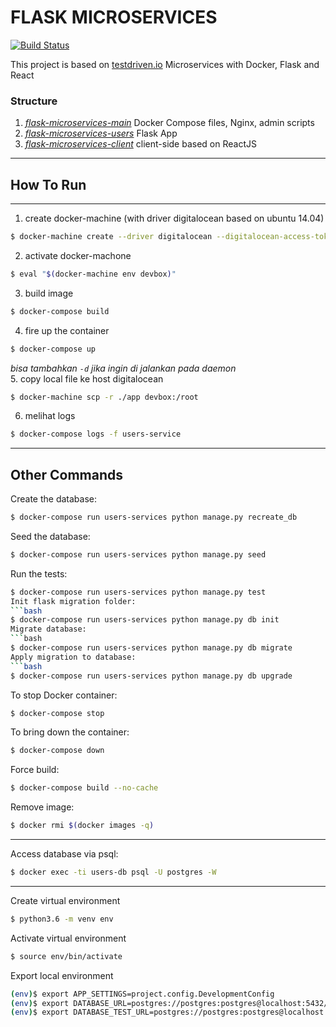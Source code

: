 # FLASK MICROSERVICES

[![Build Status](https://travis-ci.org/repodevs/flask-microservices-users.svg?branch=master)](https://travis-ci.org/repodevs/flask-microservices-users)

This project is based on [testdriven.io](http://testdriven.io/) Microservices with Docker, Flask and React

### Structure
1. _[flask-microservices-main](https://github.com/repodevs/flask-microservices-main)_ Docker Compose files, Nginx, admin scripts
2. _[flask-microservices-users](https://github.com/repodevs/flask-microservices-users)_ Flask App
3. _[flask-microservices-client](https://github.com/repodevs/flask-microservices-client)_ client-side based on ReactJS
---

## How To Run
----
1. create docker-machine (with driver digitalocean based on ubuntu 14.04)   
```bash
$ docker-machine create --driver digitalocean --digitalocean-access-token=DO_TOKEN --digitalocean-image ubuntu-14-04-x64 devbox
```
2. activate docker-machone   
```bash
$ eval "$(docker-machine env devbox)"
```
3. build image   
```bash
$ docker-compose build
```
4. fire up the container   
```bash
$ docker-compose up
```
_bisa tambahkan `-d` jika ingin di jalankan pada daemon_   
5. copy local file ke host digitalocean   
```bash
$ docker-machine scp -r ./app devbox:/root
```
6. melihat logs   
```bash
$ docker-compose logs -f users-service
```
----

## Other Commands

Create the database:
```bash
$ docker-compose run users-services python manage.py recreate_db
```
Seed the database:
```bash
$ docker-compose run users-services python manage.py seed
```
Run the tests:
```bash
$ docker-compose run users-services python manage.py test
Init flask migration folder:
```bash
$ docker-compose run users-services python manage.py db init
Migrate database:
```bash
$ docker-compose run users-services python manage.py db migrate
Apply migration to database:
```bash
$ docker-compose run users-services python manage.py db upgrade
```
To stop Docker container:
```bash
$ docker-compose stop
```
To bring down the container:
```bash
$ docker-compose down
```
Force build:
```bash
$ docker-compose build --no-cache
```
Remove image:
```bash
$ docker rmi $(docker images -q)
```
---
Access database via psql:
```bash
$ docker exec -ti users-db psql -U postgres -W
```
---
Create virtual environment
```bash
$ python3.6 -m venv env
```
Activate virtual environment
```bash
$ source env/bin/activate
```
Export local environment
```bash
(env)$ export APP_SETTINGS=project.config.DevelopmentConfig
(env)$ export DATABASE_URL=postgres://postgres:postgres@localhost:5432/flask_users_dev
(env)$ export DATABASE_TEST_URL=postgres://postgres:postgres@localhost:5432/flask_users_test
```
